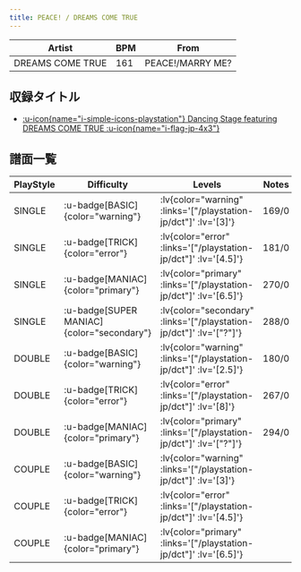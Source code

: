 ```yaml
---
title: PEACE! / DREAMS COME TRUE
---
```


|Artist|BPM|From|
|------|---|----|
|DREAMS COME TRUE|161|PEACE!/MARRY ME?|

## 収録タイトル

- [ :u-icon{name="i-simple-icons-playstation"} Dancing Stage featuring DREAMS COME TRUE :u-icon{name="i-flag-jp-4x3"} ](/playstation-jp/dct)

## 譜面一覧

|PlayStyle|Difficulty|Levels|Notes|Movie|
|---------|----------|------|-----|-----|
|SINGLE| :u-badge[BASIC]{color="warning"} | :lv{color="warning" :links='["/playstation-jp/dct"]' :lv='[3]'} |169/0||
|SINGLE| :u-badge[TRICK]{color="error"} | :lv{color="error" :links='["/playstation-jp/dct"]' :lv='[4.5]'} |181/0||
|SINGLE| :u-badge[MANIAC]{color="primary"} | :lv{color="primary" :links='["/playstation-jp/dct"]' :lv='[6.5]'} |270/0||
|SINGLE| :u-badge[SUPER MANIAC]{color="secondary"} | :lv{color="secondary" :links='["/playstation-jp/dct"]' :lv='["?"]'} |288/0||
|DOUBLE| :u-badge[BASIC]{color="warning"} | :lv{color="warning" :links='["/playstation-jp/dct"]' :lv='[2.5]'} |180/0||
|DOUBLE| :u-badge[TRICK]{color="error"} | :lv{color="error" :links='["/playstation-jp/dct"]' :lv='[8]'} |267/0||
|DOUBLE| :u-badge[MANIAC]{color="primary"} | :lv{color="primary" :links='["/playstation-jp/dct"]' :lv='["?"]'} |294/0||
|COUPLE| :u-badge[BASIC]{color="warning"} | :lv{color="warning" :links='["/playstation-jp/dct"]' :lv='[3]'} |||
|COUPLE| :u-badge[TRICK]{color="error"} | :lv{color="error" :links='["/playstation-jp/dct"]' :lv='[4.5]'} |||
|COUPLE| :u-badge[MANIAC]{color="primary"} | :lv{color="primary" :links='["/playstation-jp/dct"]' :lv='[6.5]'} |||
